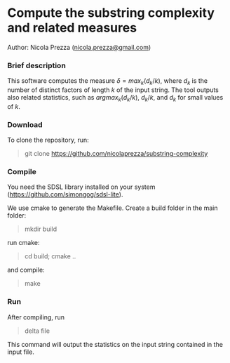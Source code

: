 Compute the substring complexity and related measures
===============
Author: Nicola Prezza (nicola.prezza@gmail.com)

### Brief description

This software computes the measure $\delta = max_k (d_k/k)$, where $d_k$ is the number of distinct factors of length $k$ of the input string. The tool outputs also related statistics, such as $argmax_k (d_k/k)$, $d_k/k$, and $d_k$ for small values of $k$.

### Download

To clone the repository, run:

> git clone https://github.com/nicolaprezza/substring-complexity

### Compile

You need the SDSL library installed on your system (https://github.com/simongog/sdsl-lite).

We use cmake to generate the Makefile. Create a build folder in the main folder:

> mkdir build

run cmake:

> cd build; cmake ..

and compile:

> make

### Run

After compiling, run 

>  delta file

This command will output the statistics on the input string contained in the input file.